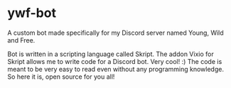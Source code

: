 # ywf-bot
A custom bot made specifically for my Discord server named Young, Wild and Free.

Bot is written in a scripting language called Skript. The addon Vixio for Skript allows me to write code for a Discord bot. Very cool! :)
The code is meant to be very easy to read even without any programming knowledge. So here it is, open source for you all!
